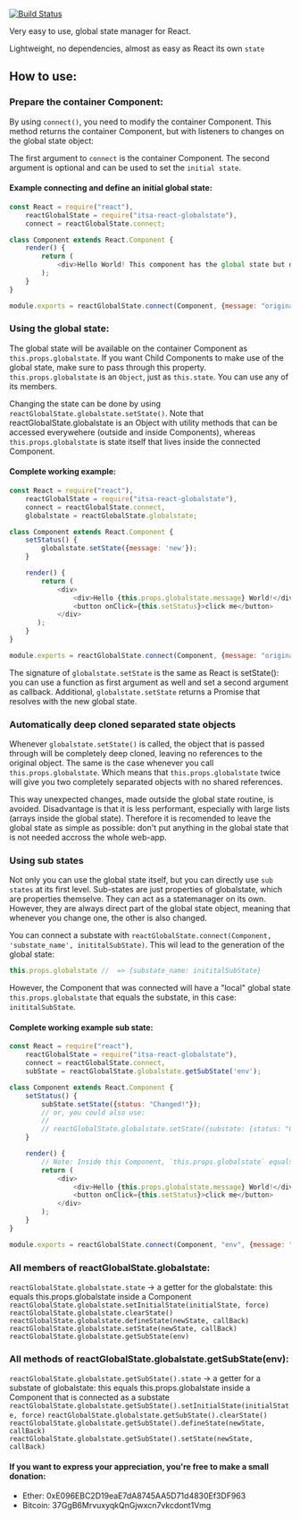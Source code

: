 [![Build Status](https://api.travis-ci.com/itsa-server/itsa-react-globalstate.svg?branch=master)](https://travis-ci.com/itsa-server/itsa-react-globalstate)

Very easy to use, global state manager for React.

Lightweight, no dependencies, almost as easy as React its own `state`

## How to use:

### Prepare the container Component:

By using `connect()`, you need to modify the container Component.
This method returns the container Component, but with listeners to changes on the global state object:

The first argument to `connect` is the container Component. The second argument is optional and can be used to set the `initial state`.

#### Example connecting and define an initial global state:

```js
const React = require("react"),
    reactGlobalState = require("itsa-react-globalstate"),
    connect = reactGlobalState.connect;

class Component extends React.Component {
    render() {
        return (
            <div>Hello World! This component has the global state but doesn not use it.</div>
        );
    }
}

module.exports = reactGlobalState.connect(Component, {message: "original"});
```

### Using the global state:

The global state will be available on the container Component as `this.props.globalstate`. If you want Child Components to make use of the global state, make sure to pass through this property. `this.props.globalstate` is an `Object`, just as `this.state`. You can use any of its members.

Changing the state can be done by using `reactGlobalState.globalstate.setState()`. Note that reactGlobalState.globalstate is an Object with utility methods that can be accessed everywehere (outside and inside Components), whereas `this.props.globalstate` is state itself that lives inside the connected Component.

#### Complete working example:
```js
const React = require("react"),
    reactGlobalState = require("itsa-react-globalstate"),
    connect = reactGlobalState.connect,
    globalstate = reactGlobalState.globalstate;

class Component extends React.Component {
    setStatus() {
        globalstate.setState({message: 'new'});
    }

    render() {
        return (
            <div>
                <div>Hello {this.props.globalstate.message} World!</div>
                <button onClick={this.setStatus}>click me</button>
            </div>
       );
    }
}

module.exports = reactGlobalState.connect(Component, {message: "original"});
```

The signature of `globalstate.setState` is the same as React is setState(): you can use a function as first argument as well and set a second argument as callback. Additional, `globalstate.setState` returns a Promise that resolves with the new global state.

### Automatically deep cloned separated state objects
Whenever `globalstate.setState()` is called, the object that is passed through will be completely deep cloned, leaving no references to the original object. The same is the case whenever you call `this.props.globalstate`. Which means that `this.props.globalstate` twice will give you two completely separated objects with no shared references.

This way unexpected changes, made outside the global state routine, is avoided. Disadvantage is that it is less performant, especially with large lists (arrays inside the global state). Therefore it is recomended to leave the global state as simple as possible: don't put anything in the global state that is not needed accross the whole web-app.

### Using sub states
Not only you can use the global state itself, but you can directly use `sub states` at its first level. Sub-states are just properties of globalstate, which are properties themselve. They can act as a statemanager on its own. However, they are always direct part of the global state object, meaning that whenever you change one, the other is also changed.

You can connect a substate with `reactGlobalState.connect(Component, 'substate_name', inititalSubState)`. This wil lead to the generation of the global state:
```js
this.props.globalstate //  => {substate_name: inititalSubState}
```

However, the Component that was connected will have a "local" global state `this.props.globalstate` that equals the substate, in this case: `inititalSubState`.

#### Complete working example sub state:
```js
const React = require("react"),
    reactGlobalState = require("itsa-react-globalstate"),
    connect = reactGlobalState.connect,
    subState = reactGlobalState.globalstate.getSubState('env');

class Component extends React.Component {
    setStatus() {
        subState.setState({status: "Changed!"});
        // or, you could also use:
        //
        // reactGlobalState.globalstate.setState({substate: {status: "Changed!"}});
    }

    render() {
        // Note: Inside this Component, `this.props.globalstate` equals `reactGlobalState.globalstate.state.substate`
        return (
            <div>
                <div>Hello {this.props.globalstate.message} World!</div>
                <button onClick={this.setStatus}>click me</button>
            </div>
        );
    }
}

module.exports = reactGlobalState.connect(Component, "env", {message: "original"});
```


### All members of reactGlobalState.globalstate:
`reactGlobalState.globalstate.state` -> a getter for the globalstate: this equals this.props.globalstate inside a Component
`reactGlobalState.globalstate.setInitialState(initialState, force)`
`reactGlobalState.globalstate.clearState()`
`reactGlobalState.globalstate.defineState(newState, callBack)`
`reactGlobalState.globalstate.setState(newState, callBack)`
`reactGlobalState.globalstate.getSubState(env)`

### All methods of reactGlobalState.globalstate.getSubState(env):
`reactGlobalState.globalstate.getSubState().state` -> a getter for a substate of globalstate: this equals this.props.globalstate inside a Component that is connected as a substate
`reactGlobalState.globalstate.getSubState().setInitialState(initialState, force)`
`reactGlobalState.globalstate.getSubState().clearState()`
`reactGlobalState.globalstate.getSubState().defineState(newState, callBack)`
`reactGlobalState.globalstate.getSubState().setState(newState, callBack)`

#### If you want to express your appreciation, you're free to make a small donation:

* Ether: 0xE096EBC2D19eaE7dA8745AA5D71d4830Ef3DF963
* Bitcoin: 37GgB6MrvuxyqkQnGjwxcn7vkcdont1Vmg
